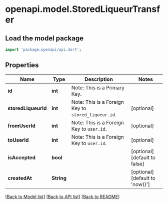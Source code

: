 # openapi.model.StoredLiqueurTransfer

## Load the model package
```dart
import 'package:openapi/api.dart';
```

## Properties
Name | Type | Description | Notes
------------ | ------------- | ------------- | -------------
**id** | **int** | Note: This is a Primary Key.<pk/> | 
**storedLiqueurId** | **int** | Note: This is a Foreign Key to `stored_liqueur.id`.<fk table='stored_liqueur' column='id'/> | [optional] 
**fromUserId** | **int** | Note: This is a Foreign Key to `user.id`.<fk table='user' column='id'/> | [optional] 
**toUserId** | **int** | Note: This is a Foreign Key to `user.id`.<fk table='user' column='id'/> | [optional] 
**isAccepted** | **bool** |  | [optional] [default to false]
**createdAt** | **String** |  | [optional] [default to 'now()']

[[Back to Model list]](../README.md#documentation-for-models) [[Back to API list]](../README.md#documentation-for-api-endpoints) [[Back to README]](../README.md)


